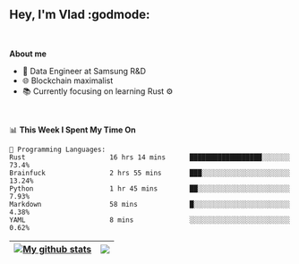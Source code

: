 ## Hey, I'm Vlad :godmode:

<br/>

**About me**
- 💼 Data Engineer at Samsung R&D
- 🌐 Blockchain maximalist
- 📚 Currently focusing on learning Rust :gear:

<br/>

<!--START_SECTION:waka-->
📊 **This Week I Spent My Time On** 

```text
💬 Programming Languages: 
Rust                     16 hrs 14 mins      ██████████████████░░░░░░░   73.4% 
Brainfuck                2 hrs 55 mins       ███░░░░░░░░░░░░░░░░░░░░░░   13.24% 
Python                   1 hr 45 mins        ██░░░░░░░░░░░░░░░░░░░░░░░   7.93% 
Markdown                 58 mins             █░░░░░░░░░░░░░░░░░░░░░░░░   4.38% 
YAML                     8 mins              ░░░░░░░░░░░░░░░░░░░░░░░░░   0.62%

```


<!--END_SECTION:waka-->


| <a href="https://github.com/anuraghazra/github-readme-stats"><img align="center" src="https://github-readme-stats.vercel.app/api?username=u-hubar&show_icons=true&include_all_commits=true&theme=dark&hide_border=true" alt="My github stats" /></a> | <a href="https://github.com/anuraghazra/github-readme-stats"><img align="center" src="https://github-readme-stats.vercel.app/api/top-langs/?username=u-hubar&layout=compact&theme=dark&hide_border=true" /></a> |
| ------------- | ------------- |
